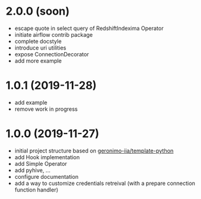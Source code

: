 # 2.0.0 (soon)

- escape quote in select query of RedshiftIndexima Operator
- initiate airflow contrib package
- complete docstyle
- introduce uri utilities
- expose ConnectionDecorator
- add more example

# 1.0.1 (2019-11-28)

- add example
- remove work in progress

# 1.0.0 (2019-11-27)

- initial project structure based on [geronimo-iia/template-python](https://github.com/geronimo-iia/template-python)
- add Hook implementation
- add Simple Operator
- add pyhive, ...
- configure documentation
- add a way to customize credentials retreival (with a prepare connection function handler)

